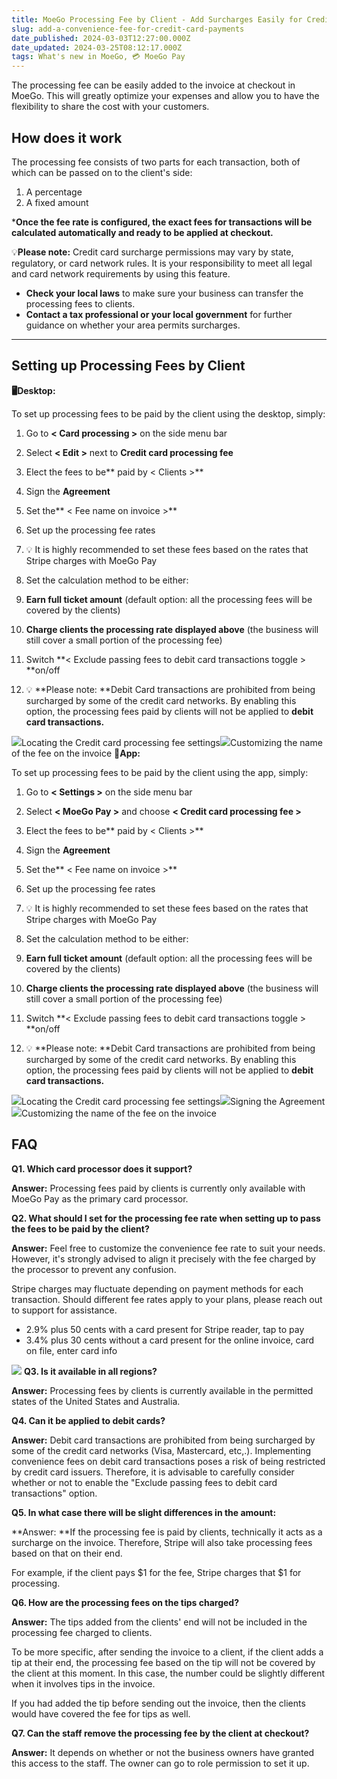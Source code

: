 ```yaml
---
title: MoeGo Processing Fee by Client - Add Surcharges Easily for Credit Card Payments
slug: add-a-convenience-fee-for-credit-card-payments
date_published: 2024-03-03T12:27:00.000Z
date_updated: 2024-03-25T08:12:17.000Z
tags: What's new in MoeGo, 💳 MoeGo Pay
---
```


The processing fee can be easily added to the invoice at checkout in MoeGo. This will greatly optimize your expenses and allow you to have the flexibility to share the cost with your customers.

## How does it work

The processing fee consists of two parts for each transaction, both of which can be passed on to the client's side: 

1. A percentage
2. A fixed amount 

***Once the fee rate is configured, the exact fees for transactions will be calculated automatically and ready to be applied at checkout.**

💡**Please note:** Credit card surcharge permissions may vary by state, regulatory, or card network rules. It is your responsibility to meet all legal and card network requirements by using this feature.

- **Check your local laws** to make sure your business can transfer the processing fees to clients.
- **Contact a tax professional or your local government** for further guidance on whether your area permits surcharges.

---

## Setting up Processing Fees by Client

**🖥️Desktop:**

To set up processing fees to be paid by the client using the desktop, simply:

1. Go to **< Card processing >** on the side menu bar
2. Select **< Edit >** next to **Credit card processing fee**
3. Elect the fees to be** paid by < Clients >**
4. Sign the **Agreement**
5. Set the** < Fee name on invoice >**
6. Set up the processing fee rates
1. 💡 It is highly recommended to set these fees based on the rates that Stripe charges with MoeGo Pay

7. Set the calculation method to be either:
1. **Earn full ticket amount** (default option: all the processing fees will be covered by the clients)
2. **Charge clients the processing rate displayed above** (the business will still cover a small portion of the processing fee)

8. Switch **< Exclude passing fees to debit card transactions toggle > **on/off
1. 💡 **Please note: **Debit Card transactions are prohibited from being surcharged by some of the credit card networks. By enabling this option, the processing fees paid by clients will not be applied to **debit card transactions.**

![](__GHOST_URL__/content/images/2023/08/Frame-427319931.png)Locating the Credit card processing fee settings![](__GHOST_URL__/content/images/2023/08/Frame-427319933.png)Customizing the name of the fee on the invoice
**📱App:**

To set up processing fees to be paid by the client using the app, simply:

1. Go to **< Settings >** on the side menu bar
2. Select **< MoeGo Pay >** and choose **< Credit card processing fee >**
3. Elect the fees to be** paid by < Clients >**
4. Sign the **Agreement**
5. Set the** < Fee name on invoice >**
6. Set up the processing fee rates
1. 💡 It is highly recommended to set these fees based on the rates that Stripe charges with MoeGo Pay

7. Set the calculation method to be either:
1. **Earn full ticket amount** (default option: all the processing fees will be covered by the clients)
2. **Charge clients the processing rate displayed above** (the business will still cover a small portion of the processing fee)

8. Switch **< Exclude passing fees to debit card transactions toggle > **on/off
1. 💡 **Please note: **Debit Card transactions are prohibited from being surcharged by some of the credit card networks. By enabling this option, the processing fees paid by clients will not be applied to **debit card transactions.**

![](__GHOST_URL__/content/images/2023/08/Frame-427319935.png)Locating the Credit card processing fee settings![](__GHOST_URL__/content/images/2023/08/Frame-427319936.png)Signing the Agreement![](__GHOST_URL__/content/images/2023/08/Frame-427319937.png)Customizing the name of the fee on the invoice
## FAQ

**Q1. Which card processor does it support?**

**Answer:** Processing fees paid by clients is currently only available with MoeGo Pay as the primary card processor.

**Q2. What should I set for the processing fee rate when setting up to pass the fees to be paid by the client?**

**Answer:** Feel free to customize the convenience fee rate to suit your needs. However, it's strongly advised to align it precisely with the fee charged by the processor to prevent any confusion. 

Stripe charges may fluctuate depending on payment methods for each transaction. Should different fee rates apply to your plans, please reach out to support for assistance.

- 2.9% plus 50 cents with a card present for Stripe reader, tap to pay
- 3.4% plus 30 cents without a card present for the online invoice, card on file, enter card info

![](__GHOST_URL__/content/images/2023/08/Frame-427319934.png)
**Q3. Is it available in all regions?**

**Answer:** Processing fees by clients is currently available in the permitted states of the United States and Australia.

**Q4. Can it be applied to debit cards?**

**Answer:** Debit card transactions are prohibited from being surcharged by some of the credit card networks (Visa, Mastercard, etc,.). Implementing convenience fees on debit card transactions poses a risk of being restricted by credit card issuers. Therefore, it is advisable to carefully consider whether or not to enable the "Exclude passing fees to debit card transactions" option.

**Q5.  In what case there will be slight differences in the amount:**

**Answer: **If the processing fee is paid by clients, technically it acts as a surcharge on the invoice. Therefore, Stripe will also take processing fees based on that on their end.

For example, if the client pays $1 for the fee, Stripe charges that $1 for processing.

**Q6. How are the processing fees on the tips charged?**

**Answer:** The tips added from the clients' end will not be included in the processing fee charged to clients.

To be more specific, after sending the invoice to a client, if the client adds a tip at their end, the processing fee based on the tip will not be covered by the client at this moment. In this case, the number could be slightly different when it involves tips in the invoice.

If you had added the tip before sending out the invoice, then the clients would have covered the fee for tips as well.

**Q7. Can the staff remove the processing fee by the client at checkout?**

**Answer:** It depends on whether or not the business owners have granted this access to the staff. The owner can go to role permission to set it up.
